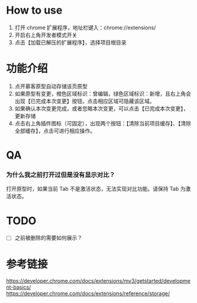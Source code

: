 # How to use

1. 打开 chrome 扩展程序，地址栏键入：chrome://extensions/
2. 开启右上角开发者模式开关
3. 点击【加载已解压的扩展程序】，选择项目根目录

# 功能介绍

1. 点开慕客原型自动存储该页原型
2. 如果原型有变更，橙色区域标识：曾编辑，绿色区域标识：新增，且右上角会出现【已完成本次变更】按钮，点击相应区域可隐藏该区域。
3. 如果确认本次变更完成，或者忽略本次变更，可以点击【已完成本次变更】，更新存储
4. 点击右上角插件图标（可固定），出现两个按钮：【清除当前项目缓存】、【清除全部缓存】，点击可进行相应操作。

# QA

### 为什么我之前打开过但是没有显示对比？

打开原型时，如果当前 Tab 不是激活状态，无法实现对比功能。请保持 Tab 为激活状态。

# TODO

- [ ] 之前被删除的需要如何展示？

# 参考链接

https://developer.chrome.com/docs/extensions/mv3/getstarted/development-basics/
https://developer.chrome.com/docs/extensions/reference/storage/
